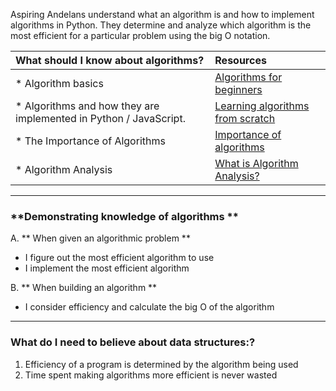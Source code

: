 Aspiring Andelans understand what an algorithm is and how to implement algorithms in Python. They determine and analyze which algorithm is the most efficient for a particular problem using the big O notation.


| What should I know about algorithms?   |      Resources      |
|:-------------|:------------------|
| * Algorithm basics | [Algorithms for beginners](https://medium.com/yay-its-erica/algorithms-for-beginners-bubble-sort-insertion-sort-merge-sort-29bd5506cc48) |
| * Algorithms and how they are implemented in Python / JavaScript. | [Learning algorithms from scratch](http://adrianmejia.com/blog/2011/12/22/learning-algorithms-from-scratch-algorithms-for-dummies) |
| * The Importance of Algorithms| [Importance of algorithms](https://www.topcoder.com/community/data-science/data-science-tutorials/the-importance-of-algorithms) |
| * Algorithm Analysis | [What is Algorithm Analysis?]([http://interactivepython.org/runestone/static/pythonds/AlgorithmAnalysis/WhatIsAlgorithmAnalysis.html) |

----------

### **Demonstrating knowledge of algorithms **
A. **  When given an algorithmic problem **
- I figure out the most efficient algorithm to use
- I implement the most efficient algorithm

B. **  When building an algorithm **
-  I consider efficiency and calculate the big O of the algorithm

----------

### **What do I need to believe about data structures:?**
1. Efficiency of a program is determined by the algorithm being used
2. Time spent making algorithms more efficient is never wasted